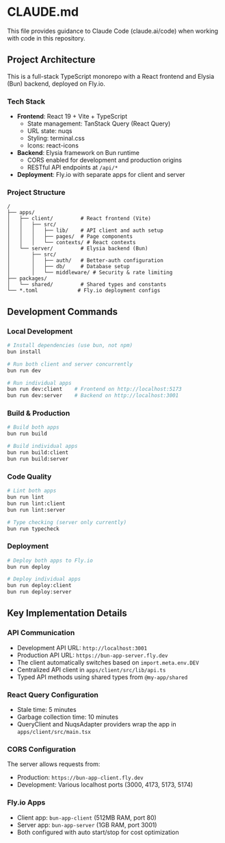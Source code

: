 # CLAUDE.md

This file provides guidance to Claude Code (claude.ai/code) when working with code in this repository.

## Project Architecture

This is a full-stack TypeScript monorepo with a React frontend and Elysia (Bun) backend, deployed on Fly.io.

### Tech Stack
- **Frontend**: React 19 + Vite + TypeScript
  - State management: TanStack Query (React Query)
  - URL state: nuqs
  - Styling: terminal.css
  - Icons: react-icons
- **Backend**: Elysia framework on Bun runtime
  - CORS enabled for development and production origins
  - RESTful API endpoints at `/api/*`
- **Deployment**: Fly.io with separate apps for client and server

### Project Structure
```
/
├── apps/
│   ├── client/         # React frontend (Vite)
│   │   ├── src/
│   │   │   ├── lib/    # API client and auth setup
│   │   │   ├── pages/  # Page components
│   │   │   └── contexts/ # React contexts
│   └── server/         # Elysia backend (Bun)
│       ├── src/
│       │   ├── auth/   # Better-auth configuration
│       │   ├── db/     # Database setup
│       │   └── middleware/ # Security & rate limiting
├── packages/
│   └── shared/         # Shared types and constants
└── *.toml             # Fly.io deployment configs
```

## Development Commands

### Local Development
```bash
# Install dependencies (use bun, not npm)
bun install

# Run both client and server concurrently
bun run dev

# Run individual apps
bun run dev:client    # Frontend on http://localhost:5173
bun run dev:server    # Backend on http://localhost:3001
```

### Build & Production
```bash
# Build both apps
bun run build

# Build individual apps
bun run build:client
bun run build:server
```

### Code Quality
```bash
# Lint both apps
bun run lint
bun run lint:client
bun run lint:server

# Type checking (server only currently)
bun run typecheck
```

### Deployment
```bash
# Deploy both apps to Fly.io
bun run deploy

# Deploy individual apps
bun run deploy:client
bun run deploy:server
```

## Key Implementation Details

### API Communication
- Development API URL: `http://localhost:3001`
- Production API URL: `https://bun-app-server.fly.dev`
- The client automatically switches based on `import.meta.env.DEV`
- Centralized API client in `apps/client/src/lib/api.ts`
- Typed API methods using shared types from `@my-app/shared`

### React Query Configuration
- Stale time: 5 minutes
- Garbage collection time: 10 minutes
- QueryClient and NuqsAdapter providers wrap the app in `apps/client/src/main.tsx`

### CORS Configuration
The server allows requests from:
- Production: `https://bun-app-client.fly.dev`
- Development: Various localhost ports (3000, 4173, 5173, 5174)

### Fly.io Apps
- Client app: `bun-app-client` (512MB RAM, port 80)
- Server app: `bun-app-server` (1GB RAM, port 3001)
- Both configured with auto start/stop for cost optimization